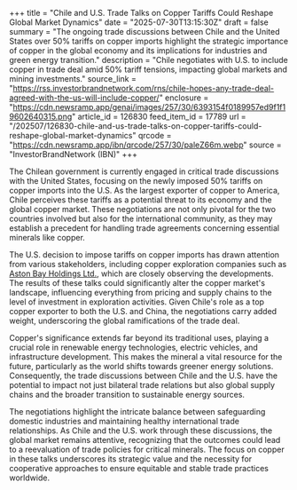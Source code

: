 +++
title = "Chile and U.S. Trade Talks on Copper Tariffs Could Reshape Global Market Dynamics"
date = "2025-07-30T13:15:30Z"
draft = false
summary = "The ongoing trade discussions between Chile and the United States over 50% tariffs on copper imports highlight the strategic importance of copper in the global economy and its implications for industries and green energy transition."
description = "Chile negotiates with U.S. to include copper in trade deal amid 50% tariff tensions, impacting global markets and mining investments."
source_link = "https://rss.investorbrandnetwork.com/rns/chile-hopes-any-trade-deal-agreed-with-the-us-will-include-copper/"
enclosure = "https://cdn.newsramp.app/genai/images/257/30/6393154f0189957ed9f1f19602640315.png"
article_id = 126830
feed_item_id = 17789
url = "/202507/126830-chile-and-us-trade-talks-on-copper-tariffs-could-reshape-global-market-dynamics"
qrcode = "https://cdn.newsramp.app/ibn/qrcode/257/30/paleZ66m.webp"
source = "InvestorBrandNetwork (IBN)"
+++

<p>The Chilean government is currently engaged in critical trade discussions with the United States, focusing on the newly imposed 50% tariffs on copper imports into the U.S. As the largest exporter of copper to America, Chile perceives these tariffs as a potential threat to its economy and the global copper market. These negotiations are not only pivotal for the two countries involved but also for the international community, as they may establish a precedent for handling trade agreements concerning essential minerals like copper.</p><p>The U.S. decision to impose tariffs on copper imports has drawn attention from various stakeholders, including copper exploration companies such as <a href='https://www.astonbayholdings.com' rel='nofollow' target='_blank'>Aston Bay Holdings Ltd.</a>, which are closely observing the developments. The results of these talks could significantly alter the copper market's landscape, influencing everything from pricing and supply chains to the level of investment in exploration activities. Given Chile's role as a top copper exporter to both the U.S. and China, the negotiations carry added weight, underscoring the global ramifications of the trade deal.</p><p>Copper's significance extends far beyond its traditional uses, playing a crucial role in renewable energy technologies, electric vehicles, and infrastructure development. This makes the mineral a vital resource for the future, particularly as the world shifts towards greener energy solutions. Consequently, the trade discussions between Chile and the U.S. have the potential to impact not just bilateral trade relations but also global supply chains and the broader transition to sustainable energy sources.</p><p>The negotiations highlight the intricate balance between safeguarding domestic industries and maintaining healthy international trade relationships. As Chile and the U.S. work through these discussions, the global market remains attentive, recognizing that the outcomes could lead to a reevaluation of trade policies for critical minerals. The focus on copper in these talks underscores its strategic value and the necessity for cooperative approaches to ensure equitable and stable trade practices worldwide.</p>